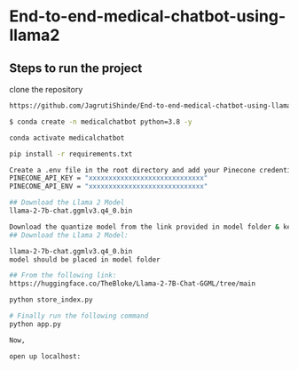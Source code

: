 # End-to-end-medical-chatbot-using-llama2



## Steps to run the project

clone the repository

```bash
https://github.com/JagrutiShinde/End-to-end-medical-chatbot-using-llama2.git
```


```bash
$ conda create -n medicalchatbot python=3.8 -y
```

```bash
conda activate medicalchatbot
```

```bash
pip install -r requirements.txt
```
```bash
Create a .env file in the root directory and add your Pinecone credentials as follows:
PINECONE_API_KEY = "xxxxxxxxxxxxxxxxxxxxxxxxxxxxx"
PINECONE_API_ENV = "xxxxxxxxxxxxxxxxxxxxxxxxxxxxx"
```

```bash
## Download the Llama 2 Model
llama-2-7b-chat.ggmlv3.q4_0.bin
```

```bash
Download the quantize model from the link provided in model folder & keep the model in the model directory:
## Download the Llama 2 Model:

llama-2-7b-chat.ggmlv3.q4_0.bin
model should be placed in model folder

## From the following link:
https://huggingface.co/TheBloke/Llama-2-7B-Chat-GGML/tree/main
```

```bash
python store_index.py
```
```bash
# Finally run the following command
python app.py
```
```bash
Now,

open up localhost:
```